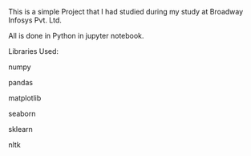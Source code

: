 This is a simple Project that I had studied during my study at Broadway Infosys Pvt. Ltd.

All is done in Python in jupyter notebook.


Libraries Used:

numpy

pandas

matplotlib

seaborn

sklearn

nltk

